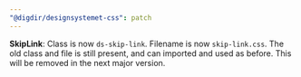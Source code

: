 ```yaml
---
"@digdir/designsystemet-css": patch
---
```


**SkipLink**: Class is now `ds-skip-link`. Filename is now `skip-link.css`. 
The old class and file is still present, and can imported and used as before. This will be removed in the next major version. 
